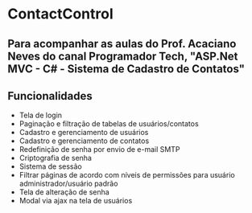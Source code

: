 # ContactControl

## Para acompanhar as aulas do Prof. Acaciano Neves do canal Programador Tech, "ASP.Net MVC - C# - Sistema de Cadastro de Contatos"

## Funcionalidades
- Tela de login
- Paginação e filtração de tabelas de usuários/contatos
- Cadastro e gerenciamento de usuários
- Cadastro e gerenciamento de contatos
- Redefinição de senha por envio de e-mail SMTP
- Criptografia de senha
- Sistema de sessão
- Filtrar páginas de acordo com níveis de permissões para usuário administrador/usuário padrão
- Tela de alteração de senha
- Modal via ajax na tela de usuários
